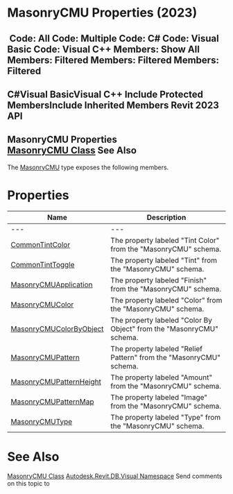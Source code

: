 # MasonryCMU Properties (2023)

﻿
 Code: All Code: Multiple Code: C# Code: Visual Basic Code: Visual C++  Members: Show All Members: Filtered Members: Filtered Members: Filtered   
---  
C#Visual BasicVisual C++
Include Protected MembersInclude Inherited Members
Revit 2023 API  
---  
MasonryCMU Properties  
[MasonryCMU Class](1cd24382-d660-029d-ef09-9f553ebdb199.md "MasonryCMU Class") See Also  
---  
The [MasonryCMU](1cd24382-d660-029d-ef09-9f553ebdb199.md "MasonryCMU Class") type exposes the following members.
# Properties
| Name | Description |
| --- | --- |
| --- | --- | --- |
| [CommonTintColor](bc5e5fc2-874f-da3d-259d-de48e8054858.md "CommonTintColor Property") | The property labeled "Tint Color" from the "MasonryCMU" schema. |
| [CommonTintToggle](58a7c55b-3d86-a0ce-4765-4b6c9ad9e669.md "CommonTintToggle Property") | The property labeled "Tint" from the "MasonryCMU" schema. |
| [MasonryCMUApplication](f0e34b1e-30d2-60d9-fc06-34a4f497a303.md "MasonryCMUApplication Property") | The property labeled "Finish" from the "MasonryCMU" schema. |
| [MasonryCMUColor](f3ffd559-729f-ee36-196c-023078b37044.md "MasonryCMUColor Property") | The property labeled "Color" from the "MasonryCMU" schema. |
| [MasonryCMUColorByObject](17d91351-e43b-b7ca-7ed0-b115fd207da1.md "MasonryCMUColorByObject Property") | The property labeled "Color By Object" from the "MasonryCMU" schema. |
| [MasonryCMUPattern](3e2c025a-2e4d-1aac-c8d4-2bfbe0fc2e1f.md "MasonryCMUPattern Property") | The property labeled "Relief Pattern" from the "MasonryCMU" schema. |
| [MasonryCMUPatternHeight](ac8bb5ac-b398-4162-c728-a682a43fba37.md "MasonryCMUPatternHeight Property") | The property labeled "Amount" from the "MasonryCMU" schema. |
| [MasonryCMUPatternMap](9d04830d-7cdc-44c5-dc55-8d73e2db993e.md "MasonryCMUPatternMap Property") | The property labeled "Image" from the "MasonryCMU" schema. |
| [MasonryCMUType](36205ced-6a34-b1ec-cfbf-72e357963418.md "MasonryCMUType Property") | The property labeled "Type" from the "MasonryCMU" schema. |

# See Also
[MasonryCMU Class](1cd24382-d660-029d-ef09-9f553ebdb199.md "MasonryCMU Class")
[Autodesk.Revit.DB.Visual Namespace](f5a10581-6ac2-be19-0e32-f87d05bc8b83.md "Autodesk.Revit.DB.Visual Namespace")
Send comments on this topic to 